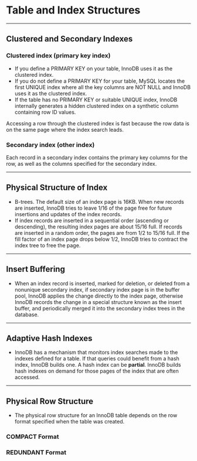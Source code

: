 # Table and Index Structures

---------------------------------------

## Clustered and Secondary Indexes

### Clustered index (primary key index)

* If you define a PRIMARY KEY on your table, InnoDB uses it as the clustered index.
* If you do not define a PRIMARY KEY for your table, MySQL locates the first UNIQUE index where all the key columns are NOT NULL and InnoDB uses it as the clustered index.
* If the table has no PRIMARY KEY or suitable UNIQUE index, InnoDB internally generates a hidden clustered index on a synthetic column containing row ID values.

Accessing a row through the clustered index is fast because the row data is on the same page where the index search leads.

### Secondary index (other index)

Each record in a secondary index contains the primary key columns for the row, as well as the columns specified for the secondary index.

---------------------------------------

## Physical Structure of Index

* B-trees. The default size of an index page is 16KB. When new records are inserted, InnoDB tries to leave 1/16 of the page free for future insertions and updates of the index records.
* If index records are inserted in a sequential order (ascending or descending), the resulting index pages are about 15/16 full. If records are inserted in a random order, the pages are from 1/2 to 15/16 full. If the fill factor of an index page drops below 1/2, InnoDB tries to contract the index tree to free the page.

---------------------------------------

## Insert Buffering

* When an index record is inserted, marked for deletion, or deleted from a nonunique secondary index, if secondary index page is in the buffer pool, InnoDB applies the change directly to the index page, otherwise InnoDB records the change in a special structure known as the insert buffer, and periodically merged it into the secondary index trees in the database.

---------------------------------------

## Adaptive Hash Indexes

* InnoDB has a mechanism that monitors index searches made to the indexes defined for a table. If that queries could benefit from a hash index, InnoDB builds one.  A hash index can be **partial**. InnoDB builds hash indexes on demand for those pages of the index that are often accessed.

---------------------------------------

## Physical Row Structure

* The physical row structure for an InnoDB table depends on the row format specified when the table was created.

### COMPACT Format

### REDUNDANT Format
